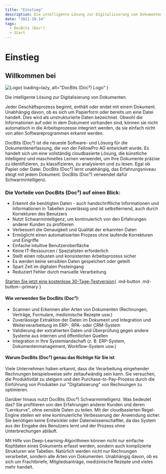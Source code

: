 ```yaml
---
title: "Einstieg"
description: Die intelligente Lösung zur Digitalisierung von Dokumenten. Jeder Geschäftsprozess beginnt, enthält oder endet mit einem Dokument. Die Vorteile von DocBits (Doc²) auf einen Blick.
date: "2021-10-14"
tags:
  - DocBits (Doc²)
  - Start
---
```


# Einstieg

## Willkommen bei

![Logo](/_images/docbits/doc2-1024x415.png){ loading=lazy, alt="DocBits (Doc²) Logo" } 

Die intelligente Lösung zur Digitalisierung von Dokumenten.

Jeder Geschäftsprozess beginnt, enthält oder endet mit einem Dokument. Unabhängig davon, ob es sich um Papierform oder bereits um eine Datei handelt. Dies wird als unstrukturierte Daten bezeichnet. Obwohl die Informationen auf oder in dem Dokument vorhanden sind, können sie nicht automatisch in die Arbeitsprozesse integriert werden, da sie einfach nicht von allen Softwareprogrammen erkannt werden.

DocBits (Doc²) ist die neueste Software- und Lösung für die Dokumentenerfassung, die von der FellowPro AG entwickelt wurde. Es handelt sich um eine vollständig cloudbasierte Lösung, die künstliche Intelligenz und maschinelles Lernen verwendet, um Ihre Dokumente präzise zu identifizieren, zu klassifizieren, zu analysieren und zu lesen. Egal ob Papier oder Datei. DocBits (Doc²) lernt unabhängig, das Erfahrungsniveau steigt mit jedem Dokument. DocBits (Doc²) verwendet dafür Schwarmintelligenz.

### **Die Vorteile von DocBits (Doc²) auf einen Blick:**

* Erkennt die benötigten Daten - auch handschriftliche Informationen und Informationen in Tabellen zuverlässig und ist selbstlernend, auch durch Korrekturen des Benutzers
* Nutzt Schwarmintelligenz, um kontinuierlich von den Erfahrungen anderer Kunden zu profitieren
* Verbessert die Genauigkeit und Qualität der erkannten Daten
* Ermöglicht einen automatisierten Prozess ohne laufende Korrekturen und Eingriffe
* Einfache intuitive Benutzeroberfläche
* Keine IT-Ressourcen / Spezialisten erforderlich
* Stellt einen robusten und konsistenten Arbeitsprozess sicher
* Es werden keine sensiblen Daten gespeichert oder geteilt
* Spart Zeit im digitalen Posteingang
* Reduziert Fehler durch manuelle Verarbeitung

[Starten Sie jetzt eine kostenlose 30-Tage-Testversion](https://polydocs.io/free-trail/){ .md-button .md-button--primary }

#### **Wie verwenden Sie DocBits (Doc²):**

* Scannen und Erkennen aller Arten von Dokumenten (Rechnungen, Verträge, Formulare, medizinische Rezepte usw.)
* Zuverlässige Extraktion der Daten im Dokument und Integration und Weiterverarbeitung im ERP-, RPA- oder CRM-System
* Validierung der extrahierten Daten und Überprüfung gegen andere Systeme aus internen und öffentlichen Quellen
* Integration in Ihre Systemlandschaft (z. B. ERP-System, Dokumentenmanagement, Workflow-System usw.)

#### Warum DocBits (Doc²) genau das Richtige für Sie ist

Viele Unternehmen haben erkannt, dass die Verarbeitung eingehender Rechnungen beispielsweise sehr zeitaufwändig sein kann. Sie versuchen, die Produktivität zu steigern und den Purchase-to-Pay-Prozess durch die Einführung von Produkten zur "Digitalisierung" von Rechnungen zu optimieren.

Darüber hinaus nutzt DocBits (Doc²) Schwarmintelligenz. Was bedeutet das? Sie profitieren von den Erfahrungen anderer Kunden und deren "Lernkurve", ohne sensible Daten zu teilen. Mit der cloudbasierten Regel-Engine stellen wir eine kontinuierliche Verbesserung der Anwendung sicher. Sie benötigen keine Entwickler oder Datenwissenschaftler, da das System aus der Eingabe des Benutzers lernt und der Prozess ohne Unterbrechungen abläuft.

Mit Hilfe von Deep-Learning-Algorithmen können nicht nur einfache Kopfdaten eines Dokuments erfasst werden, sondern auch komplizierte Strukturen wie Tabellen. Natürlich werden nicht nur Rechnungen verarbeitet, sondern alle Arten von Dokumenten. Unabhängig davon, ob es sich um Frachtbriefe, Mitgliedsanträge, medizinische Rezepte und vieles mehr handelt.